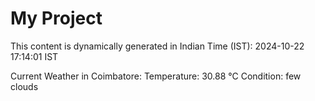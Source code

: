 # My Project

This content is dynamically generated in Indian Time (IST): 2024-10-22 17:14:01 IST


Current Weather in Coimbatore:
Temperature: 30.88 °C
Condition: few clouds
